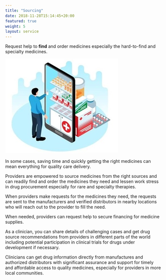 ```yaml
---
title: "Sourcing"
date: 2018-11-28T15:14:45+20:00  
featured: true
weight: 5
layout: service
---
```


Request help to **find** and order medicines especially the hard-to-find and specialty medicines.

![Pharm drugs](/images/illustrations/med-online.jpg)

In some cases, saving time and quickly getting the right medicines can mean everything for quality care delivery. 

Providers are empowered to source medicines from the right sources and can readily find and order the medicines they need and lessen work stress in drug procurement especially for rare and specialty therapies.

When providers make requests for the medicines they need, the requests are sent to the manufacturers and verified distributors in nearby locations who will reach out to the provider to fill the need. 

When needed, providers can request help to secure financing for medicine supplies. 

As a clinician, you can share details of challenging cases and get drug source recommendations from providers in different parts of the world including potential participation in clinical trials for drugs under development if necessary. 

Clinicians can get drug information directly from manufactures and authorized distributors with significant assurance and support for timely and affordable access to quality medicines, especially for providers in more local communities.

